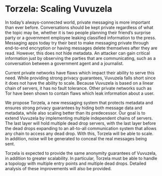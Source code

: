 # Torzela: Scaling Vuvuzela

In today’s always-connected world, private messaging is more important than ever before. Conversations should be kept private regardless of what the topic may be, whether it is two people planning their friend’s surprise party or a government employee leaking classified information to the press. Messaging apps today try their best to make messaging private through end-to-end encryption or having messages delete themselves after they are read. However, this does not hide metadata. An attacker can gain critical information just by observing the parties that are communicating, such as a conversation between a government agent and a journalist.  

Current private networks have flaws which impact their ability to serve this need.  While providing strong privacy guarantees, Vuvuzela falls short since it does not have the ability to scale.  Because Vuvuzela is based on a linear chain of servers, it has no fault tolerance.  Other private networks such as Tor have been shown to contain flaws which leak information about a user.  

We propose Torzela, a new messaging system that protects metadata and ensures strong privacy guarantees by hiding both message data and metadata, while also scaling better than its predecessor. Our goal is to extend Vuvuzela by implementing multiple independent chains of servers. The last layer will hold multiple dead drop servers, with the last layer before the dead drops expanding to an all-to-all communication system that allows any chain to access any dead drop. With this, Torzela will be able to scale. In addition, noise will be generated to conceal the real messages being sent.  

Torzela is expected to provide the same anonymity guarantees of Vuvuzela, in addition to greater scalability. In particular, Torzela must be able to handle a topology with multiple entry points and multiple dead drops. Detailed analysis of these improvements will also be provided.
